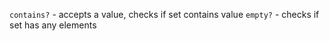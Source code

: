 `contains?` - accepts a value, checks if set contains value
`empty?` - checks if set has any elements
